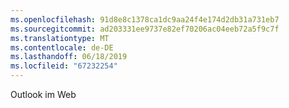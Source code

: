 ```yaml
---
ms.openlocfilehash: 91d8e8c1378ca1dc9aa24f4e174d2db31a731eb7
ms.sourcegitcommit: ad203331ee9737e82ef70206ac04eeb72a5f9c7f
ms.translationtype: MT
ms.contentlocale: de-DE
ms.lasthandoff: 06/18/2019
ms.locfileid: "67232254"
---
```

Outlook im Web